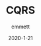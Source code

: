 ---
layout: post
title: "CQRS"
date: 2020-1-21
categories: [programming, software development, CQRS]
author: emmett
comments: true
image: assets/images/cats-logo.png
featured: true
hidden: true
---